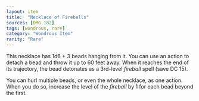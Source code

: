 ```yaml
---
layout: item
title:  "Necklace of Fireballs"
sources: [DMG.182]
tags: [wondrous, rare]
category: "Wondrous Item"
rarity: "Rare"
---
```


This necklace has 1d6 + 3 beads hanging from it. You can use an action to detach a bead and throw it up to 60 feet away. When it reaches the end of its trajectory, the bead detonates as a 3rd-level *fireball* spell (save DC 15).

You can hurl multiple beads, or even the whole necklace, as one action. When you do so, increase the level of the *fireball* by 1 for each bead beyond the first.